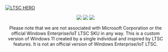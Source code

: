 [![LTSC HERO](https://user-images.githubusercontent.com/96759883/221386923-a9912d1f-1d34-4bc5-bcc8-a787a39ef70d.png)](https://github.com/LSX285/Windows11-LTSC/discussions/1)

<p align="center">
  <a href="https://github.com/LSX285/Windows11-LTSC/releases/latest"><img src="https://user-images.githubusercontent.com/96759883/221389984-5eeb20b7-537e-4ade-a532-efd7bcea61ba.png" /></a>
  <a href=""><img src="https://user-images.githubusercontent.com/96759883/221389999-4c388da4-018a-4d24-bb4a-17e094400609.png" /></a>
  <a href=""><img src="https://user-images.githubusercontent.com/96759883/221390016-d9a55f94-34c1-4636-a8d2-d096d9617e88.png" /></a>
</p>



<p align="center">
Please note that we are not associated with Microsoft Corporation or the official Windows Enterprise/IoT LTSC SKU in any way. This is a custom version of Windows 11 created by a single individual and inspired by LTSC features. It is not an official version of Windows Enterprise/IoT LTSC.

</p>







